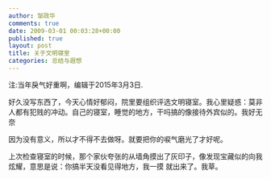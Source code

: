 ```yaml
---
author: 邹政华
comments: true
date: 2009-03-01 00:03:28+00:00
published: true
layout: post
title: 关于文明寝室
categories: 总结与遐想
---
```

注:当年戾气好重啊，编辑于2015年3月3日.

好久没写东西了，今天心情好郁闷，院里要组织评选文明寝室。我心里疑惑：莫非人都有犯贱的冲动。自己的寝室，睡觉的地方，干吗搞的像接待外宾似的。我好无奈

因为没有意义，所以才不得不去做呀。就要把你的唳气磨光了才好呢。

上次检查寝室的时候，那个家伙夸张的从墙角摸出了灰印子，像发现宝藏似的向我炫耀，意思是说：你搞半天没看见得地方，我一摸 就出来了。我草。           